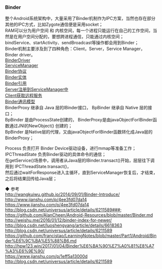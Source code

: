 ### Binder  
整个Android系统架构中，大量采用了Binder机制作为IPC方案，当然也存在部分其他的IPC方式，比如Zygote通信便是采用socket；  
RAM可以分为用户空间 和 内核空间，每一个进程只能运行在自己的工作空间，当然是在用户空间分配的，要想跨进程通信，只能通过内核空间；  
bindService、startActivity、sendBroadcast等操作都会用到Binder；  
Binder机制主要涉及到了四种角色：Client，Server，Service Manager， Binder driver。  
[BinderDriver](library/BinderDriver.md)  
[ServiceManager](library/ServiceManager.md)  
[Binder协议](library/BinderProtocol.md)  
[Binder实体](library/BinderEntity.md)  
[Binder引用](library/BinderReference.md)  
[Server注册到ServiceManager中](library/RegisterService.md)  
[Client获取远程服务](library/GetService.md)    
[Binder通讯模型](library/BinderModel.md)   
BinderProxy 继承自 Java 层的IBinder接口，  BpBinder 继承自 Native 层的接口；  
BpBinder 是由ProcessState创建的， BinderProxy是由javaObjectForIBinder函数通过JNI的NewObject() 创建的；  
BpBinder 是Native层的代理，又由javaObjectForIBinder函数转化成Java层的BinderProxy；  

Process 负责打开 Binder Device驱动设备，进行mmap等准备工作；  
IPCThreadState 负责Binder驱动的具体命令的通信；  
在getService()场景中，调用者从Java层的IBinder.transact()开始，层层往下调用到 IPCThreadState.transact()，  
然后通过waitForResponse进入主循环，直到ServiceManager恢复后，才结束，之后将结果回传给Java层；  


◆ 参考  
http://wangkuiwu.github.io/2014/09/01/Binder-Introduce/  
http://www.jianshu.com/p/4ee3fd07da14  
https://www.jianshu.com/p/4ee3fd07da14  
http://blog.csdn.net/universus/article/details/6211589###;  
https://github.com/AlanCheen/Android-Resources/blob/master/Binder.md  
http://weishu.me/2016/01/12/binder-index-for-newer/  
http://blog.csdn.net/luoshengyang/article/details/6618363  
http://blog.csdn.net/universus/article/details/6211589  
https://github.com/francistao/LearningNotes/blob/master/Part1/Android/Binder%E6%9C%BA%E5%88%B6.md  
http://hpw123.win/2017/01/04/Binder%E6%BA%90%E7%A0%81%E8%A7%A3%E6%9E%90/  
https://www.jianshu.com/p/1eff5a13000d  
http://blog.csdn.net/universus/article/details/6211589  




